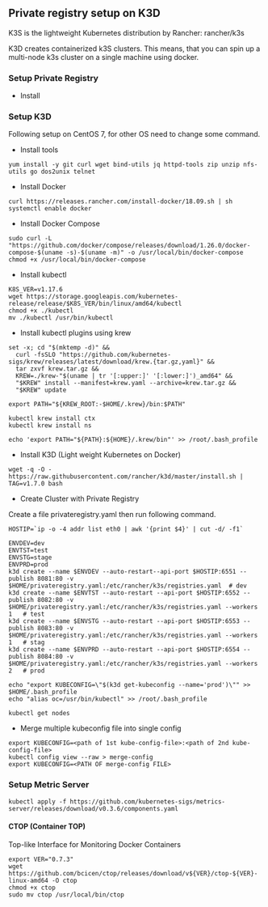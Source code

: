 ## Private registry setup on K3D

K3S is the lightweight Kubernetes distribution by Rancher: rancher/k3s

K3D creates containerized k3S clusters. This means, that you can spin up a multi-node k3s cluster on a single machine using docker.

### Setup Private Registry

- Install 



### Setup K3D
Following setup on CentOS 7, for other OS need to change some command. 

- Install tools 

```yum install -y git curl wget bind-utils jq httpd-tools zip unzip nfs-utils go dos2unix telnet```
  
- Install Docker 
``` 
curl https://releases.rancher.com/install-docker/18.09.sh | sh
systemctl enable docker
```

- Install Docker Compose
```
sudo curl -L "https://github.com/docker/compose/releases/download/1.26.0/docker-compose-$(uname -s)-$(uname -m)" -o /usr/local/bin/docker-compose
chmod +x /usr/local/bin/docker-compose
```

- Install kubectl
```
K8S_VER=v1.17.6
wget https://storage.googleapis.com/kubernetes-release/release/$K8S_VER/bin/linux/amd64/kubectl
chmod +x ./kubectl
mv ./kubectl /usr/bin/kubectl
```

- Install kubectl plugins using krew
```
set -x; cd "$(mktemp -d)" &&
  curl -fsSLO "https://github.com/kubernetes-sigs/krew/releases/latest/download/krew.{tar.gz,yaml}" &&
  tar zxvf krew.tar.gz &&
  KREW=./krew-"$(uname | tr '[:upper:]' '[:lower:]')_amd64" &&
  "$KREW" install --manifest=krew.yaml --archive=krew.tar.gz &&
  "$KREW" update
  
export PATH="${KREW_ROOT:-$HOME/.krew}/bin:$PATH"

kubectl krew install ctx
kubectl krew install ns

echo 'export PATH="${PATH}:${HOME}/.krew/bin"' >> /root/.bash_profile
```

- Install K3D (Light weight Kubernetes on Docker)

```wget -q -O - https://raw.githubusercontent.com/rancher/k3d/master/install.sh | TAG=v1.7.0 bash```

- Create Cluster with Private Registry

Create a file privateregistry.yaml then run following command.

```
HOSTIP=`ip -o -4 addr list eth0 | awk '{print $4}' | cut -d/ -f1`

ENVDEV=dev
ENVTST=test
ENVSTG=stage
ENVPRD=prod
k3d create --name $ENVDEV --auto-restart--api-port $HOSTIP:6551 --publish 8081:80 -v $HOME/privateregistry.yaml:/etc/rancher/k3s/registries.yaml  # dev
k3d create --name $ENVTST --auto-restart --api-port $HOSTIP:6552 --publish 8082:80 -v $HOME/privateregistry.yaml:/etc/rancher/k3s/registries.yaml --workers 1   # test
k3d create --name $ENVSTG --auto-restart --api-port $HOSTIP:6553 --publish 8083:80 -v $HOME/privateregistry.yaml:/etc/rancher/k3s/registries.yaml --workers 1   # stag
k3d create --name $ENVPRD --auto-restart --api-port $HOSTIP:6554 --publish 8084:80 -v $HOME/privateregistry.yaml:/etc/rancher/k3s/registries.yaml --workers 2   # prod

echo "export KUBECONFIG=\"$(k3d get-kubeconfig --name='prod')\"" >> $HOME/.bash_profile
echo "alias oc=/usr/bin/kubectl" >> /root/.bash_profile

kubectl get nodes
```

- Merge multiple kubeconfig file into single config
```
export KUBECONFIG=<path of 1st kube-config-file>:<path of 2nd kube-config-file>
kubectl config view --raw > merge-config
export KUBECONFIG=<PATH OF merge-config FILE>
```

### Setup Metric Server

```kubectl apply -f https://github.com/kubernetes-sigs/metrics-server/releases/download/v0.3.6/components.yaml```

#### CTOP (Container TOP)

Top-like Interface for Monitoring Docker Containers

```
export VER="0.7.3"
wget https://github.com/bcicen/ctop/releases/download/v${VER}/ctop-${VER}-linux-amd64 -O ctop
chmod +x ctop
sudo mv ctop /usr/local/bin/ctop
```

